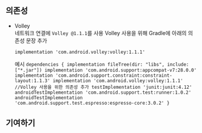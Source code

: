 ## 의존성
   * Volley  
      네트워크 연결에 ```Volley @1.1.1```를 사용
      Volley 사용을 위해 Gradle에 아래의 의존성 문장 추가
      ```
      implementation 'com.android.volley:volley:1.1.1'
      ```

      예시
         ```
         dependencies {
             implementation fileTree(dir: "libs", include: ["*.jar"])
             implementation 'com.android.support:appcompat-v7:28.0.0'
             implementation 'com.android.support.constraint:constraint-layout:1.1.3'
             implementation 'com.android.volley:volley:1.1.1'   //Volley 사용을 위한 의존성 추가
             testImplementation 'junit:junit:4.12'
             androidTestImplementation 'com.android.support.test:runner:1.0.2'
             androidTestImplementation 'com.android.support.test.espresso:espresso-core:3.0.2'
         }
         ```
      
## 기여하기
